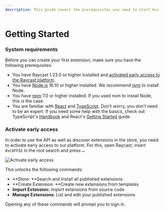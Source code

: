 ```yaml
---
description: This guide covers the prerequisites you need to start building extensions.
---
```


# Getting Started

### System requirements

Before you can create your first extension, make sure you have the following prerequisites.

* You have Raycast 1.23.0 or higher installed and [activated early access to the Raycast platform](getting-started.md#activate-early-access).
* You have [Node.js](https://nodejs.org) 16.10 or higher installed. We recommend [nvm](https://github.com/nvm-sh/nvm) to install Node.
* You have [npm](http://npmjs.com) 7.0 or higher installed. If you used nvm to install Node, this is the case.
* You are familiar with [React](https://reactjs.org) and [TypeScript](https://www.typescriptlang.org). Don't worry, you don't need to be an expert. If you need some help with the basics, check out TypeScript's [Handbook](https://www.typescriptlang.org/docs/handbook/intro.html) and React's [Getting Started](https://reactjs.org/docs/getting-started.html) guide.

### Activate early access

In order to use the API as well as discover extensions in the store, you need to activate early access to our platform. For this, open Raycast, insert `0xC0FFEE` in the root search and press `↵`. 

![Activate early access](../.gitbook/assets/activate-early-access.gif)

This unlocks the following commands:

* **Store: **Search and install all published extensions
* **Create Extension: **Create new extensions from templates
* **Import Extension:** Import extensions from source code
* **Manage Extensions**: List and edit your published extensions

Opening any of these commands will prompt you to sign in.
